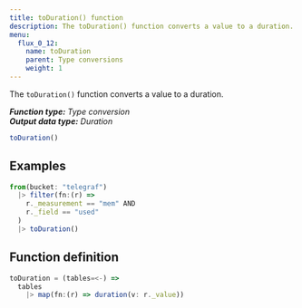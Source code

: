 ```yaml
---
title: toDuration() function
description: The toDuration() function converts a value to a duration.
menu:
  flux_0_12:
    name: toDuration
    parent: Type conversions
    weight: 1
---
```


The `toDuration()` function converts a value to a duration.

_**Function type:** Type conversion_  
_**Output data type:** Duration_

```js
toDuration()
```

## Examples
```js
from(bucket: "telegraf")
  |> filter(fn:(r) =>
    r._measurement == "mem" AND
    r._field == "used"
  )
  |> toDuration()
```

## Function definition
```js
toDuration = (tables=<-) =>
  tables
    |> map(fn:(r) => duration(v: r._value))
```
